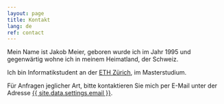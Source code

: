 ```yaml
---
layout: page
title: Kontakt
lang: de
ref: contact
---
```

Mein Name ist Jakob Meier, geboren wurde ich im Jahr 1995 und gegenwärtig wohne ich in meinem Heimatland, der Schweiz.

Ich bin Informatikstudent an der <a href="https://www.ethz.ch">ETH Zürich</a>, im Masterstudium.

Für Anfragen jeglicher Art, bitte kontaktieren Sie mich per E-Mail unter der Adresse <a href="mailto:{{ site.data.settings.email }}">{{ site.data.settings.email }}</a>.

